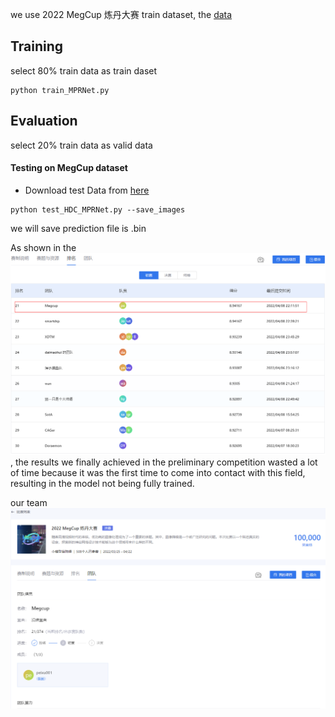 
we use 2022 MegCup 炼丹大赛 train dataset, the [data](https://studio.brainpp.com/dataset/3736?name=raw%20%E9%99%8D%E5%99%AA%E6%95%B0%E6%8D%AE%E9%9B%86)
## Training
select 80% train data as train daset
```
python train_MPRNet.py
```


## Evaluation
select 20% train data as valid data

#### Testing on MegCup dataset
- Download test Data from [here](https://studio.brainpp.com/dataset/3736?name=raw%20%E9%99%8D%E5%99%AA%E6%95%B0%E6%8D%AE%E9%9B%86)
```
python test_HDC_MPRNet.py --save_images
```
we will save prediction file is .bin

As shown in the ![figure](submit/21_Megcup.png), the results we finally achieved in the preliminary competition wasted a lot of time because it was the first time to come into contact with this field, resulting in the model not being fully trained.


our team![hear](submit/team.png)
